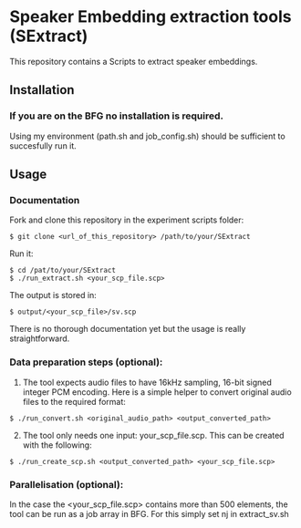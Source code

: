 # Speaker Embedding extraction tools (SExtract)
This repository contains a Scripts to extract speaker embeddings.

## Installation
### If you are on the BFG no installation is required.
Using my environment (path.sh and job_config.sh) should be sufficient to succesfully run it.

## Usage

### Documentation

Fork and clone this repository in the experiment scripts folder:
```shell
$ git clone <url_of_this_repository> /path/to/your/SExtract
```
Run it:
```shell
$ cd /pat/to/your/SExtract
$ ./run_extract.sh <your_scp_file.scp>
```

The output is stored in:
```shell
$ output/<your_scp_file>/sv.scp
```

There is no thorough documentation yet but the usage is really straightforward.

### Data preparation steps (optional):

1. The tool expects audio files to have 16kHz sampling, 16-bit signed integer PCM encoding. Here is a simple helper to convert original audio files to the required format:
```shell
$ ./run_convert.sh <original_audio_path> <output_converted_path>
```
2. The tool only needs one input: your_scp_file.scp. This can be created with the following:
```shell
$ ./run_create_scp.sh <output_converted_path> <your_scp_file.scp>
```

### Parallelisation (optional):
In the case the <your_scp_file.scp> contains more than 500 elements, the tool can be run as a job array in BFG. For this simply set nj in extract_sv.sh
